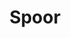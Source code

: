 ---
title: Spoor
name: tracks
scale: 10 000
sizes:
  - title: Klein
    url: https://s3.eu-central-1.amazonaws.com/atlas-novus/spoor-TOP10-klein.png
    size: "0,3"
    width: 2125
    height: 2500
  - title: Middel
    url: https://s3.eu-central-1.amazonaws.com/atlas-novus/spoor-TOP10-middel.png
    size: "0,6"
    width: 4250
    height: 5000
  - title: Groot
    url: https://s3.eu-central-1.amazonaws.com/atlas-novus/spoor-TOP10-groot.png
    size: "1,6"
    width: 8500
    height: 10000
  - title: Poster
    url: https://s3.eu-central-1.amazonaws.com/atlas-novus/spoor-TOP10-poster.png
    size: "4,2"
    width: 17000
    height: 20000
---